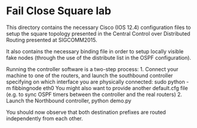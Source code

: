 # Fail Close Square lab
This directory contains the necessary Cisco (IOS 12.4) configuration files to setup
the square topology presented in the Central Control over Distributed Routing
presented at SIGCOMM2015.

It also contains the necessary binding file in order to setup locally visible fake
nodes (through the use of the distribute list in the OSPF configuration).

Running the controller software is a two-step process:
    1. Connect your machine to one of the routers, and launch the southbound controller
     specifying on which interface you are physically connected:
     sudo python -m fibbingnode eth0
     You might also want to provide another default.cfg file (e.g. to sync OSPF
     timers between the controller and the real routers)
    2. Launch the Northbound controller,
     python demo.py

You should now observe that both destination prefixes are routed independently
from each other.
